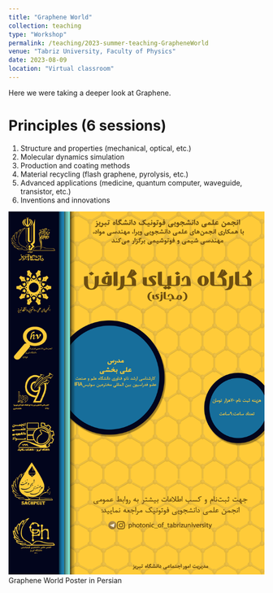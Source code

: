 ```yaml
---
title: "Graphene World"
collection: teaching
type: "Workshop"
permalink: /teaching/2023-summer-teaching-GrapheneWorld
venue: "Tabriz University, Faculty of Physics"
date: 2023-08-09
location: "Virtual classroom"
---
```


Here we were taking a deeper look at Graphene.

Principles (6 sessions)
======
1) Structure and properties (mechanical, optical, etc.)
2) Molecular dynamics simulation
3) Production and coating methods
4) Material recycling (flash graphene, pyrolysis, etc.)
5) Advanced applications (medicine, quantum computer, waveguide, transistor, etc.)
6) Inventions and innovations

![socialqta.jpg](/images/teachings/GrapheneWorld.png)
Graphene World Poster in Persian
